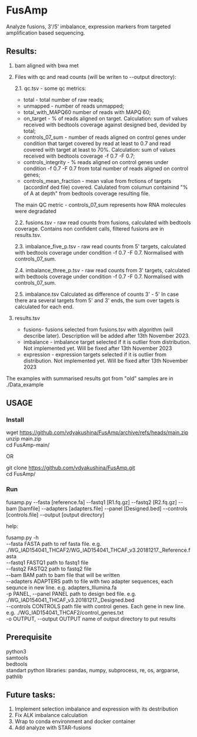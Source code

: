 # FusAmp

Analyze fusions, 3'/5' imbalance, expression markers from targeted amplification based sequencing.

## Results:
1. bam aligned with bwa met<br/>
2. Files with qc and read counts (will be writen to --output directory):<br/>

   2.1. qc.tsv - some qc metrics:
      - total	- total number of raw reads;
      - unmapped - number of reads unmapped;
      - total_with_MAPQ60	number of reads with MAPQ 60;
      - on_target - % of reads aligned on target. Calculation: sum of values received with bedtools coverage against designed bed, devided by total;
      - controls_07_sum	- number of reads aligned on control genes under condition that target covered by read at least to 0.7 and read covered with target at least to 70%. Calculation: sum of values received with bedtools coverage -f 0.7 -F 0.7;
      - controls_integrity - % reads aligned on control genes under condition -f 0.7 -F 0.7 from total number of reads aligned on control genes;
      - controls_mean_fraction - mean value from frctions of targets (accordinf ded file) covered. Calulated from columun containind "% of A at depth" from bedtools coverage resulting file.<br/>

   The main QC metric - controls_07_sum represents how RNA molecules were degradated <br/>
      
   2.2. fusions.tsv - raw read counts from fusions, calculated with bedtools coverage. Contains non confident calls, filtered fusions are in results.tsv.<br/>
   
   2.3. imbalance_five_p.tsv - raw read counts from 5' targets, calculated with bedtools coverage under condition -f 0.7 -F 0.7. Normalised with controls_07_sum.<br/>
   
   2.4. imbalance_three_p.tsv - raw read counts from 3' targets, calculated with bedtools coverage under condition -f 0.7 -F 0.7. Normalised with controls_07_sum.<br/>
   
   2.5. imbalance.tsv Calculated as difference of counts 3' - 5' In case there ara several targets from 5' and 3' ends, the sum over tagets is calculated for each end.<br/>

4. results.tsv<br/>
   - fusions- fusions selected from fusions.tsv with algorithm (will describe later). Description will be added after 13th November 2023.<br/>
   - imbalance - imbalance target selected if it is outlier from distribution. Not implemented yet. Will be fixed after 13th November 2023<br/>
   - expression - expression targets selected if it is outlier from distribution. Not implemented yet. Will be fixed after 13th November 2023<br/>

The examples with summarised results got from "old" samples are in ./Data_example
     
## USAGE

### Install

wget https://github.com/vdyakushina/FusAmp/archive/refs/heads/main.zip<br/>
unzip main.zip<br/>
cd FusAmp-main/

OR

git clone https://github.com/vdyakushina/FusAmp.git<br/>
cd FusAmp/

### Run

  fusamp.py --fasta [reference.fa] --fastq1 [R1.fq.gz] --fastq2 [R2.fq.gz] --bam [bamfile] --adapters [adapters.file] --panel [Designed.bed] --controls [controls.file] --output [output directory]

  help:<br/>

  fusamp.py -h<br/>
  --fasta FASTA         path to ref fasta file. e.g. ./WG_IAD154041_THCAF2/WG_IAD154041_THCAF_v3.20181217._Reference.fasta<br/>
  --fastq1 FASTQ1       path to fastq1 file<br/>
  --fastq2 FASTQ2       path to fastq2 file<br/>
  --bam BAM             path to bam file that will be written<br/>
  --adapters ADAPTERS   path to file with two adapter sequences, each sequnce in new line. e.g. adapters_Illumina.fa<br/>
  -p PANEL, --panel PANEL
                        path to design bed file. e.g. ./WG_IAD154041_THCAF_v3.20181217._Designed.bed<br/>
  --controls CONTROLS   path file with control genes. Each gene in new line. e.g. ./WG_IAD154041_THCAF2/control_genes.txt<br/>
  -o OUTPUT, --output OUTPUT
                        name of output directory to put results<br/>

## Prerequisite<br/>
  python3<br/>
  samtools<br/>
  bedtools<br/>
  standart python libraries: pandas, numpy, subprocess, re, os, argparse, pathlib

## Future tasks:
1. Implement selection imbalance and expression with its destribution
2. Fix ALK imbalance calculation
3. Wrap to conda environment and docker container
4. Add analyze with STAR-fusions

